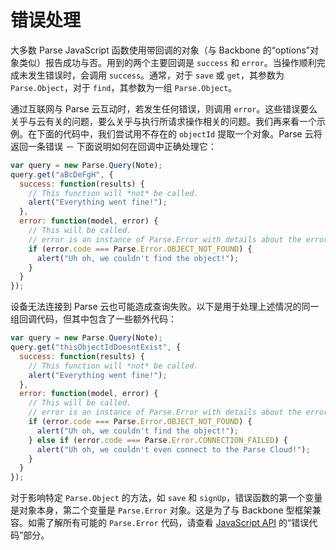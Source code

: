 # 错误处理

大多数 Parse JavaScript 函数使用带回调的对象（与 Backbone 的&ldquo;options&rdquo;对象类似）报告成功与否。用到的两个主要回调是 `success` 和 `error`。当操作顺利完成未发生错误时，会调用 `success`。通常，对于 `save` 或 `get`，其参数为 `Parse.Object`，对于 `find`，其参数为一组 `Parse.Object`。

通过互联网与 Parse 云互动时，若发生任何错误，则调用 `error`。这些错误要么关乎与云有关的问题，要么关乎与执行所请求操作相关的问题。我们再来看一个示例。在下面的代码中，我们尝试用不存在的 `objectId` 提取一个对象。Parse 云将返回一条错误 － 下面说明如何在回调中正确处理它：

```js
var query = new Parse.Query(Note);
query.get("aBcDeFgH", {
  success: function(results) {
    // This function will *not* be called.
    alert("Everything went fine!");
  },
  error: function(model, error) {
    // This will be called.
    // error is an instance of Parse.Error with details about the error.
    if (error.code === Parse.Error.OBJECT_NOT_FOUND) {
      alert("Uh oh, we couldn't find the object!");
    }
  }
});
```

设备无法连接到 Parse 云也可能造成查询失败。以下是用于处理上述情况的同一组回调代码，但其中包含了一些额外代码：

```js
var query = new Parse.Query(Note);
query.get("thisObjectIdDoesntExist", {
  success: function(results) {
    // This function will *not* be called.
    alert("Everything went fine!");
  },
  error: function(model, error) {
    // This will be called.
    // error is an instance of Parse.Error with details about the error.
    if (error.code === Parse.Error.OBJECT_NOT_FOUND) {
      alert("Uh oh, we couldn't find the object!");
    } else if (error.code === Parse.Error.CONNECTION_FAILED) {
      alert("Uh oh, we couldn't even connect to the Parse Cloud!");
    }
  }
});
```

对于影响特定 `Parse.Object` 的方法，如 `save` 和 `signUp`，错误函数的第一个变量是对象本身，第二个变量是 `Parse.Error` 对象。这是为了与 Backbone 型框架兼容。如需了解所有可能的 `Parse.Error` 代码，请查看 [JavaScript API](/docs/js) 的&ldquo;错误代码&rdquo;部分。